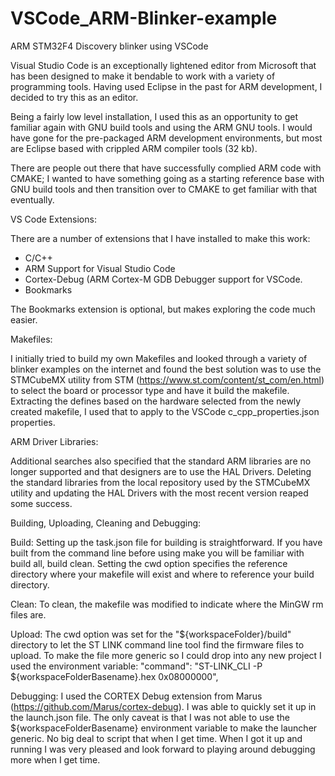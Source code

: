 # VSCode_ARM-Blinker-example

ARM STM32F4 Discovery blinker using VSCode

Visual Studio Code is an exceptionally lightened editor from Microsoft that has been designed to make it bendable to work with a variety of programming tools. Having used Eclipse in the past for ARM development, I decided to try this as an editor.

Being a fairly low level installation, I used this as an opportunity to get familiar again with GNU build tools and using the ARM GNU tools. I would have gone for the pre-packaged ARM development environments, but most are Eclipse based with crippled ARM compiler tools (32 kb). 

There are people out there that have successfully complied ARM code with CMAKE; I wanted to have something going as a starting  reference base with GNU build tools and then transition over to CMAKE to get familiar with that eventually.

VS Code Extensions:

There are a number of extensions that I have installed to make this work:
* C/C++
* ARM Support for Visual Studio Code
* Cortex-Debug (ARM Cortex-M GDB Debugger support for VSCode.
* Bookmarks

The Bookmarks extension is optional, but makes exploring the code much easier.

Makefiles:

I initially tried to build my own Makefiles and looked through a variety of blinker examples on the internet and found the best solution was to use the STMCubeMX utility from STM (https://www.st.com/content/st_com/en.html) to select the board or processor type and have it build the makefile. Extracting the defines based on the hardware selected from the newly created makefile, I used that to apply to the VSCode c_cpp_properties.json properties. 

ARM Driver Libraries:

Additional searches also specified that the standard ARM libraries are no longer supported and that designers are to use the HAL Drivers. Deleting the standard libraries from the local repository used by the STMCubeMX utility and updating the HAL Drivers with the most recent version reaped some success.

Building, Uploading, Cleaning and Debugging: 

Build:
Setting up the task.json file for building is straightforward. If you have built from the command line before using make you will be familiar with build all, build clean. Setting the cwd option specifies the reference directory where your makefile will exist and where to reference your build directory.

Clean:
To clean, the makefile was modified to indicate where the MinGW rm files are.

Upload:
The cwd option was set for the "${workspaceFolder}/build" directory to let the ST LINK command line tool find the firmware files to upload. To make the file more generic so I could drop into any new project I used the environment variable: 
      "command": "ST-LINK_CLI -P ${workspaceFolderBasename}.hex 0x08000000",

Debugging:
I used the CORTEX Debug extension from Marus (https://github.com/Marus/cortex-debug). I was able to quickly set it up in the launch.json file. The only caveat is that I was not able to use the ${workspaceFolderBasename} environment variable to make the launcher generic. No big deal to script that when I get time. When I got it up and running I was very pleased and look forward to playing around debugging more when I get time.


